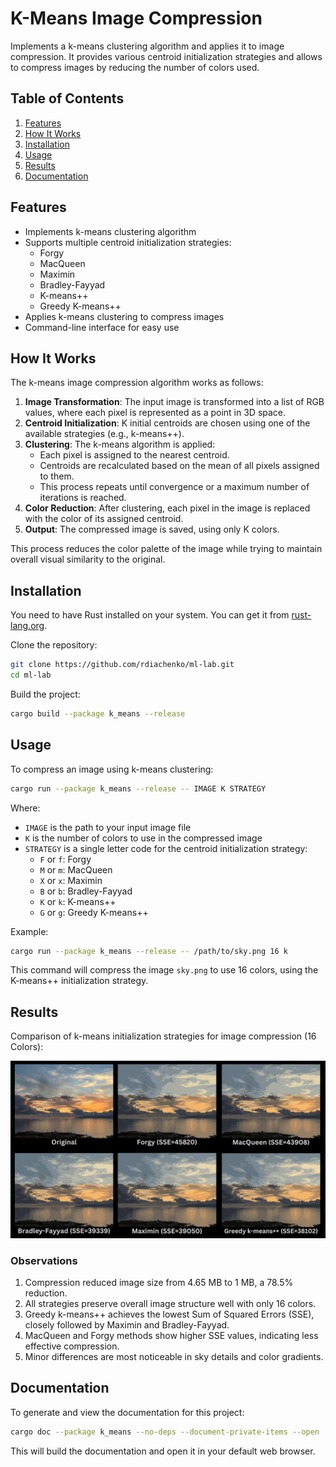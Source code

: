 # K-Means Image Compression

Implements a k-means clustering algorithm and applies it to image compression. It provides various centroid initialization strategies and allows to compress images by reducing the number of colors used.

## Table of Contents

1. [Features](#features)
2. [How It Works](#how-it-works)
3. [Installation](#installation)
4. [Usage](#usage)
5. [Results](#results)
6. [Documentation](#documentation)

## Features

- Implements k-means clustering algorithm
- Supports multiple centroid initialization strategies:
    - Forgy
    - MacQueen
    - Maximin
    - Bradley-Fayyad
    - K-means++
    - Greedy K-means++
- Applies k-means clustering to compress images
- Command-line interface for easy use

## How It Works

The k-means image compression algorithm works as follows:

1. **Image Transformation**: The input image is transformed into a list of RGB values, where each pixel is represented as a point in 3D space.
2. **Centroid Initialization**: K initial centroids are chosen using one of the available strategies (e.g., k-means++).
3. **Clustering**: The k-means algorithm is applied:
    - Each pixel is assigned to the nearest centroid.
    - Centroids are recalculated based on the mean of all pixels assigned to them.
    - This process repeats until convergence or a maximum number of iterations is reached.
4. **Color Reduction**: After clustering, each pixel in the image is replaced with the color of its assigned centroid.
5. **Output**: The compressed image is saved, using only K colors.

This process reduces the color palette of the image while trying to maintain overall visual similarity to the original.

## Installation

You need to have Rust installed on your system. You can get it from [rust-lang.org](https://www.rust-lang.org/).

Clone the repository:

```bash
git clone https://github.com/rdiachenko/ml-lab.git
cd ml-lab
```

Build the project:

```bash
cargo build --package k_means --release
```

## Usage

To compress an image using k-means clustering:

```bash
cargo run --package k_means --release -- IMAGE K STRATEGY
```

Where:
- `IMAGE` is the path to your input image file
- `K` is the number of colors to use in the compressed image
- `STRATEGY` is a single letter code for the centroid initialization strategy:
    - `F` or `f`: Forgy
    - `M` or `m`: MacQueen
    - `X` or `x`: Maximin
    - `B` or `b`: Bradley-Fayyad
    - `K` or `k`: K-means++
    - `G` or `g`: Greedy K-means++

Example:

```bash
cargo run --package k_means --release -- /path/to/sky.png 16 k
```

This command will compress the image `sky.png` to use 16 colors, using the K-means++ initialization strategy.

## Results

Comparison of k-means initialization strategies for image compression (16 Colors):

![K-means image compression with 16 colors](k-means-image-compression-k16.png "K-means image compression with 16 colors")

### Observations

1. Compression reduced image size from 4.65 MB to 1 MB, a 78.5% reduction.
2. All strategies preserve overall image structure well with only 16 colors.
3. Greedy k-means++ achieves the lowest Sum of Squared Errors (SSE), closely followed by Maximin and Bradley-Fayyad.
4. MacQueen and Forgy methods show higher SSE values, indicating less effective compression.
5. Minor differences are most noticeable in sky details and color gradients.

## Documentation

To generate and view the documentation for this project:

```bash
cargo doc --package k_means --no-deps --document-private-items --open
```

This will build the documentation and open it in your default web browser.
